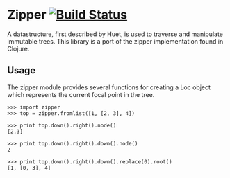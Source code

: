 Zipper [![Build Status](https://travis-ci.org/trivio/zipper.png)](https://travis-ci.org/trivio/zipper)
======

A datastructure, first described by Huet, is used to traverse and 
manipulate immutable trees. This library is a port of the zipper
implementation found in Clojure.

Usage
-----

The zipper module provides several functions for creating a Loc object which
represents the current focal point in the tree.



```
>>> import zipper
>>> top = zipper.fromlist([1, [2, 3], 4])

>>> print top.down().right().node()
[2,3]

>>> print top.down().right().down().node()
2

>>> print top.down().right().down().replace(0).root()
[1, [0, 3], 4]

```



